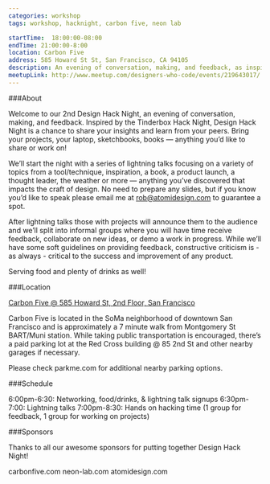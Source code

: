 ```yaml
---
categories: workshop
tags: workshop, hacknight, carbon five, neon lab

startTime: 	18:00:00-08:00
endTime: 21:00:00-8:00
location: Carbon Five
address: 585 Howard St St, San Francisco, CA 94105
description: An evening of conversation, making, and feedback, as inspired by the Tinderbox Hack Night. Come for a chance to share your insights and learn from your peers.
meetupLink: http://www.meetup.com/designers-who-code/events/219643017/
---
```


###About

Welcome to our 2nd Design Hack Night, an evening of conversation, making, and feedback.  Inspired by the  Tinderbox Hack Night, Design Hack Night is a chance to share your insights and learn from your peers.  Bring your projects, your laptop, sketchbooks, books — anything you’d like to share or work on!

We’ll start the night with a series of lightning talks focusing on a variety of topics from a tool/technique, inspiration, a book, a product launch, a thought leader, the weather or more — anything you’ve discovered that impacts the craft of design.  No need to prepare any slides, but if you know you’d like to speak please email me at rob@atomidesign.com to guarantee a spot.

After lightning talks those with projects will announce them to the audience and we’ll split into informal groups where you will have time receive feedback, collaborate on new ideas, or demo a work in progress. While we’ll have some soft guidelines on providing feedback, constructive criticism is - as always - critical to the success and improvement of any product.

Serving food and plenty of drinks as well!

###Location

[Carbon Five @ 585 Howard St, 2nd Floor, San Francisco](https://maps.google.com/maps?f=q&hl=en&q=585+Howard+Street%2C+San+Francisco+%2C+CA%2C+94105%2C+us)

Carbon Five is located in the SoMa neighborhood of downtown San Francisco and is approximately a 7 minute walk from Montgomery St BART/Muni station. While taking public transportation is encouraged, there’s a paid parking lot at the Red Cross building @ 85 2nd St and other nearby garages if necessary.

Please check parkme.com for additional nearby parking options.

###Schedule

6:00pm-6:30:   Networking, food/drinks, & lightning talk signups
6:30pm-7:00:   Lightning talks
7:00pm-8:30:   Hands on hacking time (1 group for feedback, 1 group for working on projects)

###Sponsors

Thanks to all our awesome sponsors for putting together Design Hack Night!

carbonfive.com
neon-lab.com
atomidesign.com

